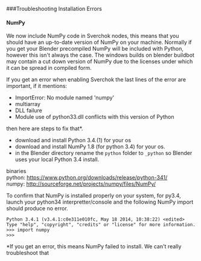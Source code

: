 ###Troubleshooting Installation Errors

#### NumPy

We now include NumPy code in Sverchok nodes, this means that you should have an up-to-date version of NumPy on your machine. Normally if you get your Blender precompiled NumPy will be included with Python, however this isn't always the case. The windows builds on blender buildbot may contain a cut down version of NumPy due to the licenses under which it can be spread in compiled form.

If you get an error when enabling Sverchok the last lines of the error are important, if it mentions:   

-  ImportError: No module named 'numpy'
-  multiarray
-  DLL failure
-  Module use of python33.dll conflicts with this version of Python

then here are steps to fix that*.  

- download and install Python 3.4.(1) for your os
- download and install NumPy 1.8 (for python 3.4) for your os.
- in the Blender directory rename the `python` folder to `_python` so Blender uses your local Python 3.4 install.  
    
binaries  
python: https://www.python.org/downloads/release/python-341/  
numpy: http://sourceforge.net/projects/numpy/files/NumPy/  

To confirm that NumPy is installed properly on your system, for py3.4, launch your python34 interpretter/console and the following NumPy import should produce no error.


```
Python 3.4.1 (v3.4.1:c0e311e010fc, May 18 2014, 10:38:22) <edited>
Type "help", "copyright", "credits" or "license" for more information.
>>> import numpy
>>> 
```

*If you get an error, this means NumPy failed to install. We can't really troubleshoot that